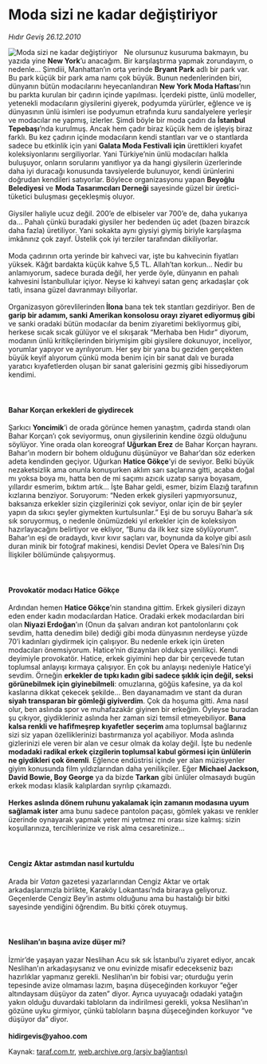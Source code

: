 # Moda sizi ne kadar değiştiriyor

*Hıdır Geviş 26.12.2010*

<div class="yazi"><img align="left" alt="Moda sizi ne kadar değiştiriyor" border="0" src="http://www.taraf.com.tr/fotoraflar/makaleler/moda-sizi-ne-kadar-degistiriyor_3668_orijinal.jpg" style="border-right-width:10px; border-color:#FFFFFF"/><p>Ne olursunuz kusuruma bakmayın, bu yazıda yine <b>New York</b>’u anacağım. Bir karşılaştırma yapmak zorundayım, o nedenle... Şimdiii, Manhattan’ın orta yerinde <b>Bryant Park</b> adlı bir park var. Bu park küçük bir park ama namı çok büyük. Bunun nedenlerinden biri, dünyanın bütün modacılarını heyecanlandıran <b>New York Moda Haftası</b>’nın bu parkta kurulan bir çadırın içinde yapılması. İçerdeki pistte, ünlü modeller, yetenekli modacıların giysilerini giyerek, podyumda yürürler, eğlence ve iş dünyasının ünlü isimleri ise podyumun etrafında kuru sandalyelere yerleşir ve modacılar ne yapmış, izlerler. Şimdi böyle bir moda çadırı da <b>İstanbul Tepebaşı</b>’nda kurulmuş. Ancak hem çadır biraz küçük hem de işleyiş biraz farklı. Bu kez çadırın içinde modacıların kendi stantları var ve o stantlarda sadece bu etkinlik için yani <b>Galata Moda Festivali için</b> ürettikleri kıyafet koleksiyonlarını sergiliyorlar. Yani Türkiye’nin ünlü modacıları halkla buluşuyor, onların sorularını yanıtlıyor ya da hangi giysilerin üzerlerinde daha iyi duracağı konusunda tavsiyelerde bulunuyor, kendi ürünlerini doğrudan kendileri satıyorlar. Böylece organizasyonu yapan <b>Beyoğlu Belediyesi</b> ve <b>Moda Tasarımcıları Derneği </b>sayesinde güzel bir üretici-tüketici buluşması geçekleşmiş oluyor. <br/><br/>Giysiler haliyle ucuz değil. 200’e de elbiseler var 700’e de, daha yukarıya da... Pahalı çünkü buradaki giysiler her bedenden üç adet (bazen birazcık daha fazla) üretiliyor. Yani sokakta aynı giysiyi giymiş biriyle karşılaşma imkânınız çok zayıf. Üstelik çok iyi terziler tarafından dikiliyorlar. <br/><br/>Moda çadırının orta yerinde bir kahveci var, işte bu kahvecinin fiyatları yüksek. Kâğıt bardakta küçük kahve 5,5 TL. Allah’tan korkun... Nedir bu anlamıyorum, sadece burada değil, her yerde öyle, dünyanın en pahalı kahvesini İstanbullular içiyor. Neyse ki kahveyi satan genç arkadaşlar çok tatlı, insana güzel davranmayı biliyorlar. <br/><br/>Organizasyon görevlilerinden<b> İlona</b> bana tek tek stantları gezdiriyor. Ben de <b>garip bir adamım, sanki Amerikan konsolosu orayı ziyaret ediyormuş gibi</b> ve sanki oradaki bütün modacılar da benim ziyaretimi bekliyormuş gibi, herkese sıcak sıcak gülüyor ve el sıkışarak “Merhaba ben Hıdır” diyorum, modanın ünlü kritikçilerinden biriymişim gibi giysilere dokunuyor, inceliyor, yorumlar yapıyor ve ayrılıyorum. Her şey bir yana bu geziden gerçekten büyük keyif alıyorum çünkü moda benim için bir sanat dalı ve burada yaratıcı kıyafetlerden oluşan bir sanat galerisini gezmiş gibi hissediyorum kendimi. <b> </b><b> <br/><br/><br/></b></p>
<h4>Bahar Korçan erkekleri de giydirecek</h4>
<p>Şarkıcı <b>Yoncimik</b>’i de orada görünce hemen yanaştım, çadırda standı olan Bahar Korçan’ı çok seviyormuş, onun giysilerinin kendine özgü olduğunu söylüyor. Yine orada olan koreograf <b>Uğurkan Erez</b> de Bahar Korçan hayranı. Bahar’ın modern bir bohem olduğunu düşünüyor ve Bahar’dan söz ederken adeta kendinden geçiyor. Uğurkan <b>Hatice Gökçe</b>’yi de seviyor. Belki büyük nezaketsizlik ama onunla konuşurken aklım sarı saçlarına gitti, acaba doğal mı yoksa boya mı, hatta ben de mi saçımı azıcık uzatıp sarıya boyasam, yıllardır esmerim, bıktım artık... İşte Bahar geldi, esmer, bizim Elazığ tarafının kızlarına benziyor. Soruyorum: “Neden erkek giysileri yapmıyorsunuz, baksanıza erkekler sizin çizgilerinizi çok seviyor, onlar için de bir şeyler yapın da sıkıcı şeyler giymekten kurtulsunlar.” Eşi de bu soruyu Bahar’a sık sık soruyormuş, o nedenle önümüzdeki yıl erkekler için de koleksiyon hazırlayacağını belirtiyor ve ekliyor, “Bunu da ilk kez size söylüyorum”. Bahar’ın eşi de oradaydı, kıvır kıvır saçları var, boynunda da kolye gibi asılı duran minik bir fotoğraf makinesi, kendisi Devlet Opera ve Balesi’nin Dış İlişkiler bölümünde çalışıyormuş. <b> </b><b> <br/><br/><br/></b></p>
<h4>Provokatör modacı Hatice Gökçe </h4>
<p>Ardından hemen <b>Hatice Gökçe</b>’nin standına gittim. Erkek giysileri dizayn eden ender kadın modacılardan Hatice. Oradaki erkek modacılardan biri olan <b>Niyazi Erdoğan</b>’ın (Onun da şalvarı andıran kot pantolonlarını çok sevdim, hatta denedim bile) dediği gibi moda dünyasının nerdeyse yüzde 70’i kadınları giydirmek için çalışıyor. Bu nedenle erkek için üreten modacıları önemsiyorum. Hatice’nin dizaynları oldukça yenilikçi. Kendi deyimiyle provokatör. Hatice, erkek giyimini hep dar bir çerçevede tutan toplumsal anlayışı kırmaya çalışıyor. En çok bu anlayışı nedeniyle Hatice’yi sevdim. Örneğin <b>erkekler de tıpkı kadın gibi sadece şıklık için değil, seksi görünebilmek için giyinebilmeli</b>: omuzlarına, göğüs kafesine, ya da kol kaslarına dikkat çekecek şekilde...<b> </b>Ben dayanamadım ve stant da duran<b> siyah transparan bir gömleği giyiverdim</b>. Çok da hoşuma gitti. Ama nasıl olur, ben aslında spor ve muhafazakâr giyinen bir erkeğim. Öyleyse buradan şu çıkıyor, giydikleriniz aslında her zaman sizi temsil etmeyebiliyor. <b>Bana kalsa renkli ve hafifmeşrep kıyafetler</b> <b>seçerim </b>ama toplumsal bağlarınız sizi siz yapan özelliklerinizi bastırmanıza yol açabiliyor. Moda aslında gizlerinizi ele veren bir alan ve cesur olmak da kolay değil. İşte bu nedenle <b>modadaki radikal erkek çizgilerin toplumsal kabul görmesi için ünlülerin ne giydikleri çok önemli</b>. Eğlence endüstrisi içinde yer alan müzisyenler giyim konusunda film yıldızlarından daha yenilikçiler. Eğer <b>Michael Jackson, David Bowie, Boy George</b> ya da bizde <b>Tarkan</b> gibi ünlüler olmasaydı bugün erkek modası klasik kalıplardan sıyrılıp çıkamazdı. <br/><br/><b>Herkes aslında dönem ruhunu yakalamak için zamanın modasına uyum sağlamak ister</b> ama bunu sadece pantolon paçası, gömlek yakası ve renkler üzerinde oynayarak yapmak yeter mi yetmez mi orası size kalmış: sizin koşullarınıza, tercihlerinize ve risk alma cesaretinize...  <b> <br/><br/><br/></b></p>
<h4>Cengiz Aktar astımdan nasıl kurtuldu </h4>
<p>Arada bir <i>Vatan</i> gazetesi yazarlarından Cengiz Aktar ve ortak arkadaşlarımızla birlikte, Karaköy Lokantası’nda biraraya geliyoruz. Geçenlerde Cengiz Bey’in astımı olduğunu ama bu hastalığı bir bitki sayesinde yendiğini öğrendim. Bu bitki çörek otuymuş. <b> </b><b> <br/><br/></b></p>
<h4><br/>Neslihan’ın başına avize düşer mi?</h4>
<p>İzmir’de yaşayan yazar Neslihan Acu sık sık İstanbul’u ziyaret ediyor, ancak Neslihan’ın arkadaşıysanız ve onu evinizde misafir edecekseniz bazı hazırlıklar yapmanız gerekli. Neslihan’ın bir fobisi var; oturduğu yerin tepesinde avize olmaması lazım, başına düşeceğinden korkuyor “eğer altındaysam düşüyor da zaten” diyor. Ayrıca uyuyacağı odadaki yatağın yakın olduğu duvardaki tabloların da indirilmesi gerekli, yoksa Neslihan’ın gözüne uyku girmiyor, çünkü tabloların başına düşeceğinden korkuyor “ve düşüyor da” diyor.<br/><br/><b>hidirgevis@yahoo.com</b></p>
</div>

Kaynak: [taraf.com.tr](http://www.taraf.com.tr/hidir-gevis/makale-moda-sizi-ne-kadar-degistiriyor.htm), [web.archive.org (arşiv bağlantısı)](http://web.archive.org/web/20131107153509/http://www.taraf.com.tr/hidir-gevis/makale-moda-sizi-ne-kadar-degistiriyor.htm)
